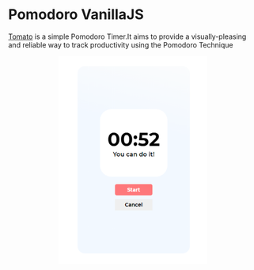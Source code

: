 # Pomodoro VanillaJS
[Tomato](https://diegopumacode.github.io/pomodoro-vanilla-js/)  is a simple Pomodoro Timer.It aims to provide a visually-pleasing and reliable way to track productivity using the Pomodoro Technique

<div align="center">
  <img alt="Pomotroid" src=".github/images/app.PNG" width="300px">
</div>

